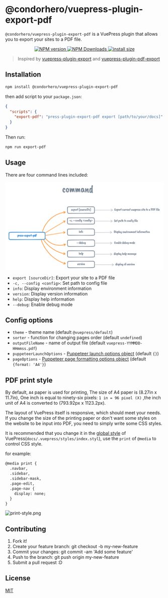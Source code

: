 # @condorhero/vuepress-plugin-export-pdf

`@condorhero/vuepress-plugin-export-pdf` is a VuePress plugin that allows you to export your sites to a PDF file.

<p align="center">
    <a href="https://www.npmjs.com/package/@condorhero/vuepress-plugin-export-pdf" target="__blank">
        <img src="https://img.shields.io/npm/v/@condorhero/vuepress-plugin-export-pdf.svg?color=a1b858" alt="NPM version">
    </a>
    <a href="https://www.npmjs.com/package/@condorhero/vuepress-plugin-export-pdf" target="__blank">
        <img alt="NPM Downloads" src="https://img.shields.io/npm/dm/@condorhero/vuepress-plugin-export-pdf.svg?color=50a36f">
    </a>
    <a href="https://packagephobia.now.sh/result?p=@condorhero/vuepress-plugin-export-pdf" target="__blank">
        <img alt="install size" src="https://badgen.net/packagephobia/install/@condorhero/vuepress-plugin-export-pdf">
    </a>
    <br />
</p>

> Inspired by [vuepress-plugin-export](https://github.com/ulivz/vuepress-plugin-export) and [vuepress-plugin-pdf-export](https://github.com/SnowdogApps/vuepress-plugin-pdf-export)

## Installation

```sh
npm install @condorhero/vuepress-plugin-export-pdf
```
then add script to your `package.json`:

```json
{
  "scripts": {
    "export-pdf": "press-plugin-export-pdf export [path/to/your/docs]"
  }
}
```

Then run:

```sh
npm run export-pdf
```
## Usage

There are four command lines included:

![vuepress-plugin-export-pdf.png](./assets/vuepress-plugin-export-pdf.png)

- `export [sourceDir]`: Export your site to a PDF file
- `-c, --config <config>`: Set path to config file
- `info`: Display environment information
- `version`: Display version information
- `help`: Display help information
- `--debug`: Enable debug mode

## Config options

- `theme` - theme name (default `@vuepress/default`)
- `sorter` - function for changing pages order (default `undefined`)
- `outputFileName` - name of output file (default `vuepress-YYMMDD-HHmmss.pdf`)
- `puppeteerLaunchOptions` - [Puppeteer launch options object](https://github.com/puppeteer/puppeteer/blob/v2.1.1/docs/api.md#puppeteerlaunchoptions) (default `{}`)
- `pageOptions` - [Puppeteer page formatting options object](https://github.com/puppeteer/puppeteer/blob/v2.1.1/docs/api.md#pagepdfoptions) (default `{format: 'A4'}`)

## PDF print style

By default, `A4` paper is used for printing, The size of A4 paper is (8.27in x 11.7in), One inch is equal to ninety-six pixels: `1 in = 96 pixel (X)` ,the inch unit of A4 is converted to (793.92px x 1123.2px).

The layout of VuePress itself is responsive, which should meet your needs. If you change the size of the printing paper or don't want some styles on the website to be input into PDF, you need to simply write some CSS styles.

It is recommended that you change it in the [global style](https://vuepress.vuejs.org/guide/directory-structure.html#default-page-routing) of VuePress(`docs/.vuepress/styles/index.styl`), use the `print` of `@media` to control CSS style.

for example:

```styl
@media print {
  .navbar,
  .sidebar,
  .sidebar-mask,
  .page-edit,
  .page-nav {
    display: none;
  }
}
```

![print-style.png](./assets/print-style.png)

## Contributing

1. Fork it!
2. Create your feature branch: git checkout -b my-new-feature
3. Commit your changes: git commit -am 'Add some feature'
4. Push to the branch: git push origin my-new-feature
5. Submit a pull request :D

## License

[MIT](https://github.com/condorheroblog/vuepress-plugin/blob/main/LICENSE)
